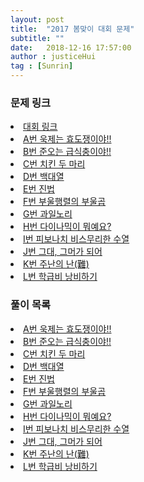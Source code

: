 ```yaml
---
layout: post
title:  "2017 봄맞이 대회 문제"
subtitle: ""
date:   2018-12-16 17:57:00
author : justiceHui
tag : [Sunrin]
---
```


### 문제 링크
<li><a href = "https://www.acmicpc.net/contest/view/221">대회 링크</a></li>
<li><a href = "https://icpc.me/14487">A번 욱제는 효도쟁이야!!</a></li>
<li><a href = "https://icpc.me/14488">B번 준오는 급식충이야!!</a></li>
<li><a href = "https://icpc.me/14489">C번 치킨 두 마리</a></li>
<li><a href = "https://icpc.me/14490">D번 백대열</a></li>
<li><a href = "https://icpc.me/14491">E번 진법</a></li>
<li><a href = "https://icpc.me/14492">F번 부울행렬의 부울곱</a></li>
<li><a href = "https://icpc.me/14493">G번 과일노리</a></li>
<li><a href = "https://icpc.me/14494">H번 다이나믹이 뭐예요?</a></li>
<li><a href = "https://icpc.me/14495">I번 피보나치 비스무리한 수열</a></li>
<li><a href = "https://icpc.me/14496">J번 그대, 그머가 되어</a></li>
<li><a href = "https://icpc.me/14497">K번 주난의 난(難)</a></li>
<li><a href = "https://icpc.me/14498">L번 학급비 낭비하기</a></li>

### 풀이 목록
<li><a href = "https://justicehui.github.io/2018/12/10/BOJ14487.html">A번 욱제는 효도쟁이야!!</a></li>
<li><a href = "https://justicehui.github.io/2018/12/15/BOJ14488.html">B번 준오는 급식충이야!!</a></li>
<li><a href = "https://justicehui.github.io/2018/04/20/BOJ14489.html">C번 치킨 두 마리</a></li>
<li><a href = "https://justicehui.github.io/2018/04/21/BOJ14490.html">D번 백대열</a></li>
<li><a href = "https://justicehui.github.io/2018/04/22/BOJ14491.html">E번 진법</a></li>
<li><a href = "https://justicehui.github.io/2018/04/23/BOJ14492.html">F번 부울행렬의 부울곱</a></li>
<li><a href = "https://justicehui.github.io/2018/12/14/BOJ14493.html">G번 과일노리</a></li>
<li><a href = "https://justicehui.github.io/2018/04/14/BOJ14494.html">H번 다이나믹이 뭐예요?</a></li>
<li><a href = "https://justicehui.github.io/2018/04/15/BOJ14495.html">I번 피보나치 비스무리한 수열</a></li>
<li><a href = "https://justicehui.github.io/2018/04/16/BOJ14496.html">J번 그대, 그머가 되어</a></li>
<li><a href = "https://justicehui.github.io/2018/12/14/BOJ14497.html">K번 주난의 난(難)</a></li>
<li><a href = "https://justicehui.github.io/2018/12/11/BOJ14498.html">L번 학급비 낭비하기</a></li>
